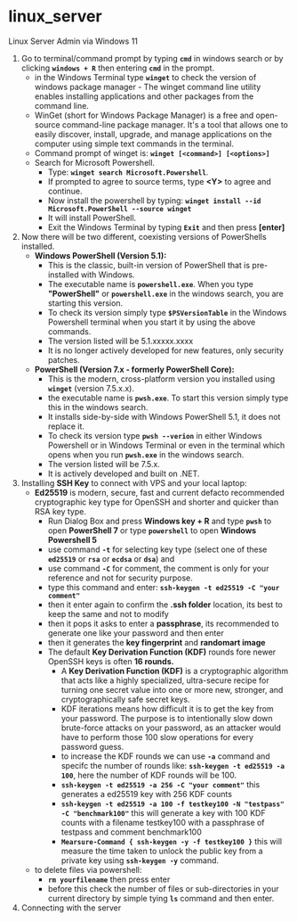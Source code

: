 # linux_server
Linux Server Admin via Windows 11

1. Go to terminal/command prompt by typing **`cmd`** in windows search or by clicking **`windows + R`** then entering **`cmd`** in the prompt.
    - in the Windows Terminal type **`winget`** to check the version of windows package manager - The winget command line utility enables installing applications and other packages from the command line.
    - WinGet (short for Windows Package Manager) is a free and open-source command-line package manager. It's a tool that allows one to easily discover, install, upgrade, and manage applications on the computer using simple text commands in the terminal.
    - Command prompt of winget is: **`winget [<command>] [<options>]`**
    - Search for Microsoft Powershell.
        - Type: **`winget search Microsoft.Powershell`**.
        - If prompted to agree to source terms, type **\<Y\>** to agree and continue.
        - Now install the powershell by typing: **`winget install --id Microsoft.PowerShell --source winget`**
        - It will install PowerShell.
        - Exit the Windows Terminal by typing **`Exit`** and then press **[enter]**
2. Now there will be two different, coexisting versions of PowerShells installed.
    -  **Windows PowerShell (Version 5.1):**
        -  This is the classic, built-in version of PowerShell that is pre-installed with Windows.
        -  The executable name is **`powershell.exe`**. When you type **"PowerShell"** or **`powershell.exe`** in the windows search, you are starting this version.
        -  To check its version simply type **`$PSVersionTable`** in the Windows Powershell terminal when you start it by using the above commands.
        -  The version listed will be 5.1.xxxxx.xxxx
        -  It is no longer actively developed for new features, only security patches.
    - **PowerShell (Version 7.x - formerly PowerShell Core):**
        - This is the modern, cross-platform version you installed using **`winget`** (version 7.5.x.x).
        - the executable name is **`pwsh.exe`**. To start this version simply type this in the windows search.
        - It installs side-by-side with Windows PowerShell 5.1, it does not replace it.
        - To check its version type **`pwsh --verion`** in either Windows Powershell or in Windows Terminal or even in the terminal which opens when you run **`pwsh.exe`** in the windows search.
        - The version listed will be 7.5.x.
        - It is actively developed and built on .NET.
3. Installing **SSH Key** to connect with VPS and your local laptop:
    - **Ed25519** is modern, secure, fast and current defacto recommended cryptographic key type for OpenSSH and shorter and quicker than RSA key type.
        - Run Dialog Box and press **Windows key + R** and type **`pwsh`** to open **PowerShell 7** or type **`powershell`** to open **Windows Powershell 5** 
        - use command **`-t`** for selecting key type (select one of these **`ed25519`** or **`rsa`** or **`ecdsa`** or **`dsa`**) and
        - use command **`-C`** for comment, the comment is only for your reference and not for security purpose.
        - type this command and enter: **`ssh-keygen -t ed25519 -C "your comment"`**
        - then it enter again to confirm the **.ssh folder** location, its best to keep the same and not to modify
        - then it pops it asks to enter a **passphrase**, its recommended to generate one like your password and then enter
        - then it generates the **key fingerprint** and **randomart image**
        - The default **Key Derivation Function (KDF)** rounds fore newer OpenSSH keys is often **16 rounds.**
            - A **Key Derivation Function (KDF)** is a cryptographic algorithm that acts like a highly specialized, ultra-secure recipe for turning one secret value into one or more new, stronger, and cryptographically safe secret keys.
            - KDF iterations means how difficult it is to get the key from your password. The purpose is to intentionally slow down brute-force attacks on your password, as an attacker would have to perform those 100 slow operations for every password guess.
            - to increase the KDF rounds we can use **`-a`** command and specifc the number of rounds like: **`ssh-keygen -t ed25519 -a 100`**, here the number of KDF rounds will be 100.
            - **`ssh-keygen -t ed25519 -a 256 -C "your comment"`** this generates a ed25519 key with 256 KDF counts
            - **`ssh-keygen -t ed25519 -a 100 -f testkey100 -N "testpass" -C "benchmark100"`** this will generate a key with 100 KDF counts with a filename testkey100 with a passphrase of testpass and comment benchmark100
            - **`Mearsure-Command { ssh-keygen -y -f testkey100 }`** this will measure the time taken to unlock the public key from a private key using **`ssh-keygen -y`** command.
    - to delete files via powershell:
        - **`rm yourfilename`** then press enter
        - before this check the number of files or sub-directories in your current directory by simple tying **`ls`** command and then enter.
4. Connecting with the server
    

  
